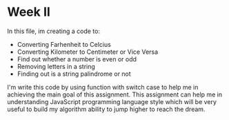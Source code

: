 <h1> Week II </h1>
    <p>In this file, im creating a code to: </p>
        <ul>
          <li>Converting Farhenheit to Celcius</li>
          <li>Converting Kilometer to Centimeter or Vice Versa</li>
          <li>Find out whether a number is even or odd</li>
          <li>Removing letters in a string</li>
          <li>Finding out is a string palindrome or not</li>
        </ul>
    <p>
      I'm write this code by using function with switch case to help me in achieving the main goal of this assignment. This assignment can help me in understanding JavaScript programming language style which will be very useful to build my algorithm ability to jump higher to reach the dream.  
    </p>
